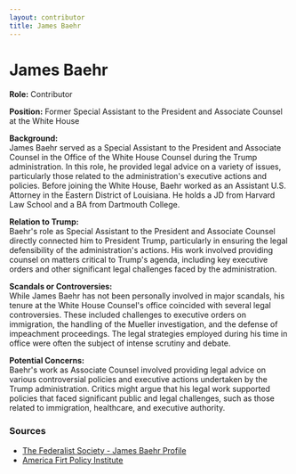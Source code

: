 ```yaml
---
layout: contributor
title: James Baehr
---
```


# James Baehr

**Role:** Contributor

**Position:** Former Special Assistant to the President and Associate Counsel at the White House

**Background:**  
James Baehr served as a Special Assistant to the President and Associate Counsel in the Office of the White House Counsel during the Trump administration. In this role, he provided legal advice on a variety of issues, particularly those related to the administration's executive actions and policies. Before joining the White House, Baehr worked as an Assistant U.S. Attorney in the Eastern District of Louisiana. He holds a JD from Harvard Law School and a BA from Dartmouth College.

**Relation to Trump:**  
Baehr's role as Special Assistant to the President and Associate Counsel directly connected him to President Trump, particularly in ensuring the legal defensibility of the administration's actions. His work involved providing counsel on matters critical to Trump's agenda, including key executive orders and other significant legal challenges faced by the administration.

**Scandals or Controversies:**  
While James Baehr has not been personally involved in major scandals, his tenure at the White House Counsel's office coincided with several legal controversies. These included challenges to executive orders on immigration, the handling of the Mueller investigation, and the defense of impeachment proceedings. The legal strategies employed during his time in office were often the subject of intense scrutiny and debate.

**Potential Concerns:**  
Baehr's work as Associate Counsel involved providing legal advice on various controversial policies and executive actions undertaken by the Trump administration. Critics might argue that his legal work supported policies that faced significant public and legal challenges, such as those related to immigration, healthcare, and executive authority.

### Sources
- [The Federalist Society - James Baehr Profile](https://fedsoc.org/contributors/james-baehr)
- [America Firt Policy Institute](https://americafirstpolicy.com/team/jamesbaehr)
